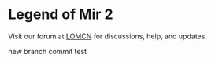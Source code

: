 # Legend of Mir 2

Visit our forum at [LOMCN](http://www.lomcn.org/forum/forumdisplay.php?633) for discussions, help, and updates.


new branch commit test